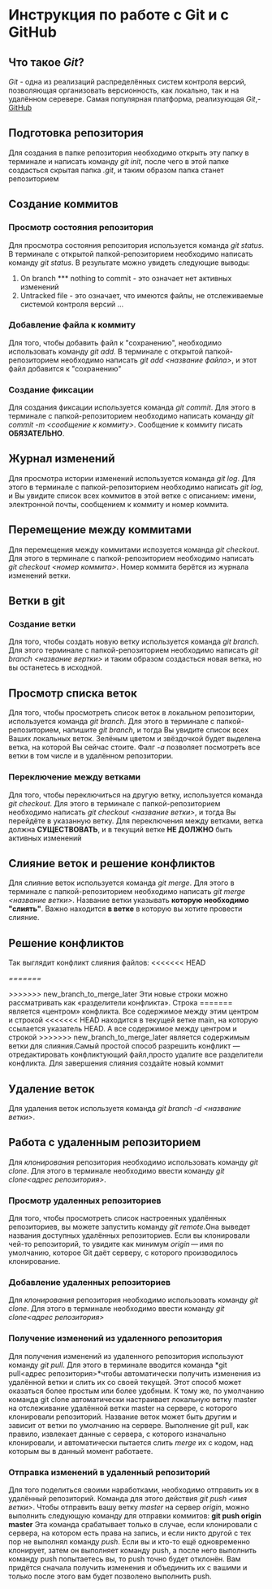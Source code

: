 # Инструкция по работе с Git и с GitHub


## Что такое *Git*?
*Git* - одна из реализаций распределённых систем контроля версий, позволяющая организовать версионность, как локально, так и на удалённом серевере. Самая популярная платформа, реализующая *Git*,- [GitHub](https://github.com)

## Подготовка репозитория
Для создания в папке репозитория необходимо открыть эту папку в терминале и написать команду *git init*, после чего в этой папке создасться скрытая папка *.git*, и таким образом папка станет репозиторием


## Создание коммитов

### Просмотр состояния репозитория
Для просмотра состояния репозитория используется команда *git status*. В терминале с открытой папкой-репозиторием необходимо написать команду *git status*. В результате можно увидеть следующие выводы:
1. On branch *** nothing to commit - это означает нет активных изменений
2. Untracked file - это означает, что имеются файлы, не отслеживаемые системой контроля версий
...

### Добавление файла к коммиту
Для того, чтобы добавить файл к "сохранению", необходимо использовать команду *git add*. В терминале с открытой папкой-репозиторием необходимо написать *git add <название файла>*, и этот файл добавится к "сохранению"


### Создание фиксации
Для создания фиксации используется команда *git commit*. Для этого в терминале с папкой-репозиторием необходимо написать команду *git commit -m <сообщение к коммиту>*. Сообщение к коммиту писать **ОБЯЗАТЕЛЬНО**.


## Журнал изменений
Для просмотра истории изменений используется команда *git log*. Для этого в терминале с папкой-репозиторием необходимо написать *git log*, и Вы увидите список всех коммитов в этой ветке с описанием: имени, электронной почты, сообщением к коммиту и номер коммита.

## Перемещение между коммитами
Для перемещения между коммитами испозуется команда *git checkout*. Для этого в терминале с папкой-репозиторием необходимо написать *git checkout <номер коммита>*. Номер коммита берётся из журнала изменений ветки.

## Ветки в git
### Создание ветки
Для того, чтобы создать новую ветку используется команда *git branch*. Для этого терминале с папкой-репозиторием необходимо написать *git branch <название вертки>* и таким образом создасться новая ветка, но вы останетесь в исходной.

## Просмотр списка веток
Для того, чтобы просмотреть список веток в локальном репозитории, используется команда *git branch*. Для этого в терминале с папкой-репозиторием, напишите *git branch*, и тогда Вы увидите список всех Ваших локальных веток. Зелёным цветом и звёздочкой будет выделена ветка, на которой Вы сейчас стоите. Фалг *-a* позволяет посмотреть все ветки в том числе и в удалённом репозитории.

### Переключение между ветками
Для того, чтобы переключиться на другую ветку, используется команда *git checkout*. Для этого в терминале с папкой-репозиторием необходимо написать *git checkout <название ветки>*, и тогда Вы перейдёте в указанную ветку. Для переключения между ветками, ветка должна **СУЩЕСТВОВАТЬ**, и в текущий ветке **НЕ ДОЛЖНО** быть активных изменений


## Слияние веток и решение конфликтов
Для слияние веток используется команда *git merge*. Для этого в терминале с папкой-репозиторием  необходимо написать *git merge <название ветки>*. Название ветки указывать **которую необходимо "слиять"**. Важно находится **в ветке** в которую вы хотите провести слияние.

## Решение конфликтов
Так выглядит конфликт слияния файлов:
<<<<<<< HEAD

*=======*

*>>>>>>>* new_branch_to_merge_later
Эти новые строки можно рассматривать как «разделители конфликта». Строка ======= является «центром» конфликта. Все содержимое между этим центром и строкой <<<<<<< HEAD находится в текущей ветке main, на которую ссылается указатель HEAD. А все содержимое между центром и строкой >>>>>>> new_branch_to_merge_later является содержимым ветки для слияния.Самый простой способ разрешить конфликт — отредактировать конфликтующий файл,просто удалите все разделители конфликта. Для завершения слияния создайте новый коммит
## Удаление веток
Для удаления веток используетя команда *git branch -d <название ветки>*.
## Работа с удаленным репозиторием
Для *клонирования* репозитория необходимо использовать команду *git clone*. Для этого в терминале необходимо ввести команду *git clone<адрес репозитория>*.

### Просмотр удаленных репозиториев
Для того, чтобы просмотреть список настроенных удалённых репозиториев, вы можете запустить команду *git remote*.Она выведет названия доступных удалённых репозиториев. Если вы клонировали чей-то репозиторий, то увидите как минимум *origin* — имя по умолчанию, которое Git даёт серверу, с которого производилось клонирование.

### Добавление удаленных репозиториев
Для *клонирования* репозитория необходимо использовать команду *git clone*. Для этого в терминале необходимо ввести команду *git clone<адрес репозитория>*

### Получение изменений из удаленного репозитория
Для получения изменений из удаленного репозитория используют команду *git pull*. Для этого в терминале вводится команда *git pull<remote-name><адрес репозитория>*чтобы автоматически получить изменения из удалённой ветки и слить их со своей текущей. Этот способ может оказаться более простым или более удобным. К тому же, по умолчанию команда git clone автоматически настраивает локальную ветку master на отслеживание удалённой ветки master на сервере, с которого клонировали репозиторий. Название веток может быть другим и зависит от ветки по умолчанию на сервере. Выполнение git pull, как правило, извлекает данные с сервера, с которого изначально клонировали, и автоматически пытается слить *merge* их с кодом, над которым вы в данный момент работаете.
### Отправка изменений в удаленный репозиторий
Для того поделиться своими наработками, необходимо отправить их в удалённый репозиторий. Команда для этого действия *git push <remote-name> <имя ветки>*. Чтобы отправить вашу ветку *master* на сервер *origin*, можно выполнить следующую команду для отправки коммитов: **git push origin master** Эта команда срабатывает только в случае, если клонировали с сервера, на котором есть права на запись, и если никто другой с тех пор не выполнял команду *push*. Если вы и кто-то ещё одновременно клонирует, затем он выполняет команду push, а после него выполнить команду push попытаетесь вы, то push точно будет отклонён. Вам придётся сначала получить изменения и объединить их с вашими и только после этого вам будет позволено выполнить push.

